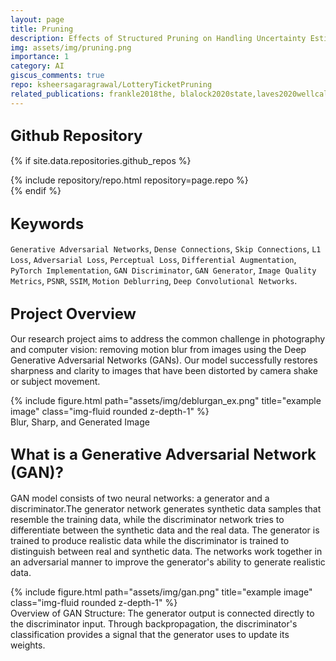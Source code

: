 ```yaml
---
layout: page
title: Pruning
description: Effects of Structured Pruning on Handling Uncertainty Estimates
img: assets/img/pruning.png
importance: 1
category: AI
giscus_comments: true
repo: ksheersagaragrawal/LotteryTicketPruning
related_publications: frankle2018the, blalock2020state,laves2020wellcalibrated, daxberger2021laplace
---
```


## <span style="font-size: 24px;font-weight: bold;">Github Repository</span>

{% if site.data.repositories.github_repos %}
<div class="repositories d-flex flex-wrap flex-md-row flex-column justify-content-between align-items-center">
    {% include repository/repo.html repository=page.repo %}
</div>
{% endif %}


## <span style="font-size: 24px;font-weight: bold;">Keywords <a href="{{ site.baseurl }}/assets/pdf/pruning.pdf" title="CV"><i class="fas fa-file-pdf"></i></a></span>
`Generative Adversarial Networks`, `Dense Connections`, `Skip Connections`, `L1 Loss`, `Adversarial Loss`, `Perceptual Loss`, `Differential Augmentation`, `PyTorch Implementation`, `GAN Discriminator`, `GAN Generator`, `Image Quality Metrics`, `PSNR`, `SSIM`, `Motion Deblurring`, `Deep Convolutional Networks`.

## <span style="font-size: 24px;font-weight: bold;">Project Overview <a href="{{ site.baseurl }}/assets/pdf/Affects_of_Pruning_Neural_Network.pdf" title="CV"><i class="fas fa-file-pdf"></i></a></span>
Our research project aims to address the common challenge in photography and computer vision: removing motion blur from images using the Deep Generative Adversarial Networks (GANs). Our model successfully restores sharpness and clarity to images that have been distorted by camera shake or subject movement.

<div class="row">
    <div class="col-sm-9 mt-md-0 mx-auto text-center">
         {% include figure.html path="assets/img/deblurgan_ex.png" title="example image" class="img-fluid rounded z-depth-1" %}
    </div>
</div>
<div class="caption">
    Blur, Sharp, and Generated Image
</div>

## <span style="font-size: 24px;font-weight: bold;">What is a Generative Adversarial Network (GAN)?</span>
GAN model consists of two neural networks: a generator and a discriminator.The generator network generates synthetic data samples that resemble the training data, while the discriminator network tries to differentiate between the synthetic data and the real data. The generator is trained to produce realistic data while the discriminator is trained to distinguish between real and synthetic data. The networks work together in an adversarial manner to improve the generator's ability to generate realistic data.

<div class="row">
    <div class="col-sm-12 mt-md-0 mx-auto text-center">
         {% include figure.html path="assets/img/gan.png" title="example image" class="img-fluid rounded z-depth-1" %}
    </div>
</div>
<div class="caption">
    Overview of GAN Structure: The generator output is connected directly to the discriminator input. Through backpropagation, the discriminator's classification provides a signal that the generator uses to update its weights.
</div>

